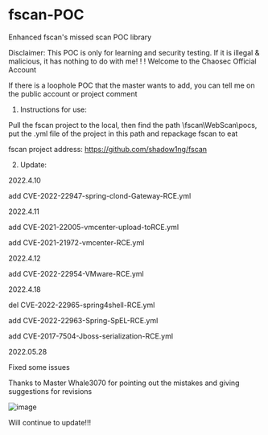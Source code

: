 # fscan-POC
Enhanced fscan's missed scan POC library

Disclaimer: This POC is only for learning and security testing. If it is illegal & malicious, it has nothing to do with me! ! ! Welcome to the Chaosec Official Account

If there is a loophole POC that the master wants to add, you can tell me on the public account or project comment

1. Instructions for use:

Pull the fscan project to the local, then find the path \fscan\WebScan\pocs\, put the .yml file of the project in this path and repackage fscan to eat

fscan project address: https://github.com/shadow1ng/fscan

2. Update:

2022.4.10

add CVE-2022-22947-spring-clond-Gateway-RCE.yml

2022.4.11

add CVE-2021-22005-vmcenter-upload-toRCE.yml

add CVE-2021-21972-vmcenter-RCE.yml

2022.4.12

add CVE-2022-22954-VMware-RCE.yml

2022.4.18

del CVE-2022-22965-spring4shell-RCE.yml

add CVE-2022-22963-Spring-SpEL-RCE.yml

add CVE-2017-7504-Jboss-serialization-RCE.yml

2022.05.28

Fixed some issues

Thanks to Master Whale3070 for pointing out the mistakes and giving suggestions for revisions

![image](https://user-images.githubusercontent.com/75511051/162608378-f4abbb55-0271-4fe1-9296-f3e83f07555a.png)

Will continue to update!!!
